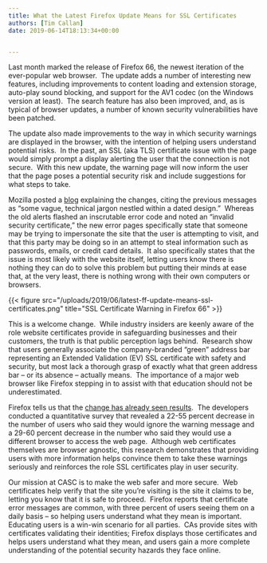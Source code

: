 ```yaml
---
title: What the Latest Firefox Update Means for SSL Certificates
authors: [Tim Callan]
date: 2019-06-14T18:13:34+00:00


---
```

Last month marked the release of Firefox 66, the newest iteration of the ever-popular web browser.  The update adds a number of interesting new features, including improvements to content loading and extension storage, auto-play sound blocking, and support for the AV1 codec (on the Windows version at least).  The search feature has also been improved, and, as is typical of browser updates, a number of known security vulnerabilities have been patched.

The update also made improvements to the way in which security warnings are displayed in the browser, with the intention of helping users understand potential risks.  In the past, an SSL (aka TLS) certificate issue with the page would simply prompt a display alerting the user that the connection is not secure.  With this new update, the warning page will now inform the user that the page poses a potential security risk and include suggestions for what steps to take.

Mozilla posted a [blog][1] explaining the changes, citing the previous messages as “some vague, technical jargon nestled within a dated design.”  Whereas the old alerts flashed an inscrutable error code and noted an “invalid security certificate,” the new error pages specifically state that someone may be trying to impersonate the site that the user is attempting to visit, and that this party may be doing so in an attempt to steal information such as passwords, emails, or credit card details.  It also specifically states that the issue is most likely with the website itself, letting users know there is nothing they can do to solve this problem but putting their minds at ease that, at the very least, there is nothing wrong with their own computers or browsers.

{{< figure src="/uploads/2019/06/latest-ff-update-means-ssl-certificates.png" title="SSL Certificate Warning in Firefox 66" >}}

This is a welcome change.  While industry insiders are keenly aware of the role website certificates provide in safeguarding businesses and their customers, the truth is that public perception lags behind.  Research show that users generally associate the company-branded “green” address bar representing an Extended Validation (EV) SSL certificate with safety and security, but most lack a thorough grasp of exactly what that green address bar – or its absence – actually means.  The importance of a major web browser like Firefox stepping in to assist with that education should not be underestimated.

Firefox tells us that the [change has already seen results][1].  The developers conducted a quantitative survey that revealed a 22-55 percent decrease in the number of users who said they would ignore the warning message and a 29-60 percent decrease in the number who said they would use a different browser to access the web page.  Although web certificates themselves are browser agnostic, this research demonstrates that providing users with more information helps convince them to take these warnings seriously and reinforces the role SSL certificates play in user security.

Our mission at CASC is to make the web safer and more secure.  Web certificates help verify that the site you’re visiting is the site it claims to be, letting you know that it is safe to proceed.  Firefox reports that certificate error messages are common, with three percent of users seeing them on a daily basis – so helping users understand what they mean is important.  Educating users is a win-win scenario for all parties.  CAs provide sites with certificates validating their identities; Firefox displays those certificates and helps users understand what they mean, and users gain a more complete understanding of the potential security hazards they face online.

 [1]: https://blog.mozilla.org/ux/2019/03/designing-better-security-warnings/